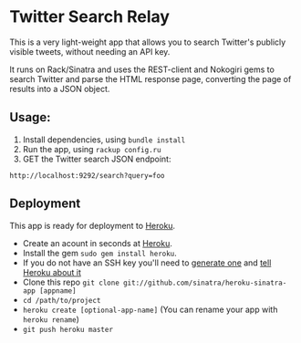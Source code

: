 # Twitter Search Relay
This is a very light-weight app that allows you to search Twitter's publicly visible tweets,
without needing an API key.

It runs on Rack/Sinatra and uses the REST-client and Nokogiri gems to search Twitter and parse
the HTML response page, converting the page of results into a JSON object.

## Usage:

1. Install dependencies, using ```bundle install```
2. Run the app, using ```rackup config.ru```
3. GET the Twitter search JSON endpoint:

```
http://localhost:9292/search?query=foo
```

## Deployment

This app is ready for deployment to [Heroku](http://heroku.com).

* Create an acount in seconds at [Heroku](http://heroku.com/signup).
* Install the gem `sudo gem install heroku`.
* If you do not have an SSH key
you'll need to [generate
one](http://heroku.com/docs/index.html#_setting_up_ssh_public_keys)
and [tell Heroku about
it](http://heroku.com/docs/index.html#_manage_keys_on_heroku)
* Clone this repo `git clone git://github.com/sinatra/heroku-sinatra-app [appname]`
* `cd /path/to/project`
* `heroku create [optional-app-name]` (You can rename your app with `heroku rename`)
* `git push heroku master`

